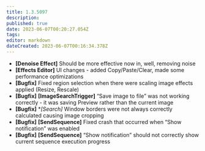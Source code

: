 ```yaml
---
title: 1.3.5097
description: 
published: true
date: 2023-06-07T00:20:27.054Z
tags: 
editor: markdown
dateCreated: 2023-06-07T00:16:34.378Z
---		
```

		
- **[Denoise Effect]** Should be more effective now in, well, removing noise
- **[Effects Editor]** UI changes - added Copy/Paste/Clear, made some performance optimizations
- **[Bugfix]** Fixed region selection when there were scaling image effects applied (Resize, Rescale)
- **[Bugfix]** **[ImageSearchTrigger]** “Save image to file” was not working correctly - it was saving Preview rather than the current image
- **[Bugfix]** **[*Search]** Window borders were not always correctly calculated causing image cropping
- **[Bugfix]** **[SendSequence]** Fixed crash that occurred when “Show notification” was enabled
- **[Bugfix]** **[SendSequence]** “Show notification” should not correctly show current sequence execution progress

